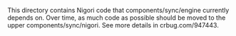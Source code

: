 This directory contains Nigori code that components/sync/engine currently
depends on. Over time, as much code as possible should be moved to the upper
components/sync/nigori. See more details in crbug.com/947443.
